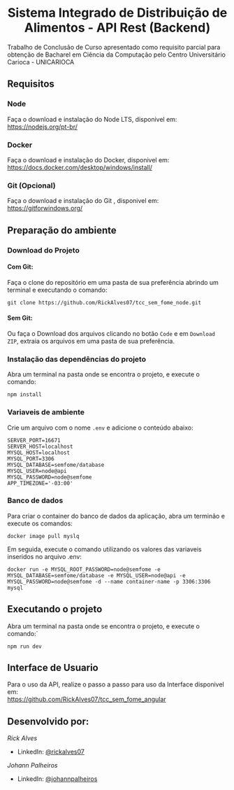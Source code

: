 <h1 align="center">Sistema Integrado de Distribuição de Alimentos - API Rest (Backend)</h1> 

Trabalho de Conclusão de Curso apresentado como requisito parcial para obtenção de Bacharel em Ciência da Computação pelo Centro Universitário Carioca - UNICARIOCA

## Requisitos
### Node
Faça o download e instalação do Node LTS, disponivel em:
<br>https://nodejs.org/pt-br/

### Docker
Faça o download e instalação do Docker, disponivel em:
<br>https://docs.docker.com/desktop/windows/install/

### Git (Opcional)
Faça o download e instalação do Git , disponivel em:
<br>https://gitforwindows.org/

## Preparação do ambiente
### Download do Projeto
#### Com Git:
Faça o clone do repositório em uma pasta de sua preferência abrindo um terminal e executando o  comando:

`git clone https://github.com/RickAlves07/tcc_sem_fome_node.git`

#### Sem Git:
Ou faça o Download dos arquivos clicando no botão `Code` e em `Download ZIP`, extraia os arquivos em uma pasta de sua preferência.


### Instalação das dependências do projeto
Abra um terminal na pasta onde se encontra o projeto, e execute o comando:

`npm install`

### Variaveis de ambiente
Crie um arquivo com o nome `.env` e adicione o conteúdo abaixo:
```
SERVER_PORT=16671
SERVER_HOST=localhost
MYSQL_HOST=localhost
MYSQL_PORT=3306
MYSQL_DATABASE=semfome/database
MYSQL_USER=node@api
MYSQL_PASSWORD=node@semfome
APP_TIMEZONE='-03:00'
```

### Banco de dados
Para criar o container do banco de dados da aplicação, abra um terminão e execute os comandos:

`docker image pull myslq`

Em seguida, execute o comando utilizando os valores das variaveis inseridos no arquivo .env:

`docker run -e MYSQL_ROOT_PASSWORD=node@semfome -e MYSQL_DATABASE=semfome/database -e MYSQL_USER=node@api -e MYSQL_PASSWORD=node@semfome -d --name container-name -p 3306:3306 mysql`

## Executando o projeto
Abra um terminal na pasta onde se encontra o projeto, e execute o comando:`

`npm run dev`

## Interface de Usuario
Para o uso da API, realize o passo a passo para uso da Interface disponivel em:
<br>https://github.com/RickAlves07/tcc_sem_fome_angular

## Desenvolvido por:
*Rick Alves*
- LinkedIn: [@rickalves07](https://linkedin.com/in/rickalves07)

*Johann Palheiros*
- LinkedIn: [@johannpalheiros](https://linkedin.com/in/johannpalheiros)
